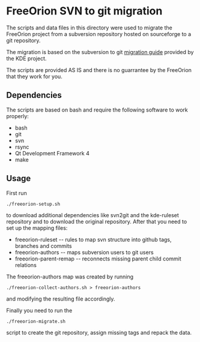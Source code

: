 # FreeOrion SVN to git migration

The scripts and data files in this directory were used to migrate the
FreeOrion project from a subversion repository hosted on sourceforge
to a git repository.

The migration is based on the subversion to git [migration guide][1]
provided by the KDE project.

The scripts are provided AS IS and there is no guarrantee by the
FreeOrion that they work for you.

## Dependencies

The scripts are based on bash and require the following software to
work properly:

* bash
* git
* svn
* rsync
* Qt Development Framework 4
* make

## Usage

First run

    ./freeorion-setup.sh

to download additional dependencies like svn2git and the kde-ruleset
repository and to download the original repository.  After that you
need to set up the mapping files:

* freeorion-ruleset -- rules to map svn structure into github tags, branches and commits
* freeorion-authors -- maps subversion users to git users
* freeorion-parent-remap -- reconnects missing parent child commit relations

The freeorion-authors map was created by running

    ./freeorion-collect-authors.sh > freeorion-authors

and modifying the resulting file accordingly.

Finally you need to run the

    ./freeorion-migrate.sh

script to create the git repository, assign missing tags and repack
the data.

[1]: https://techbase.kde.org/Projects/MoveToGit/UsingSvn2Git
